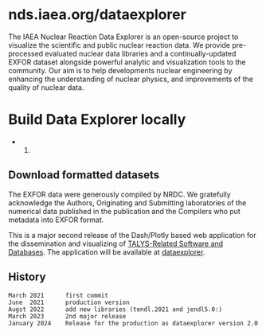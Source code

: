 # nds.iaea.org/dataexplorer

The IAEA Nuclear Reaction Data Explorer is an open-source project to visualize the scientific and public nuclear reaction data. We provide pre-processed evaluated nuclear data libraries and a continually-updated EXFOR dataset alongside powerful analytic and visualization tools to the community. Our aim is to help developments nuclear engineering by enhancing the understanding of nuclear physics, and improvements of the quality of nuclear data.


# Build Data Explorer locally

* 1. 

## Download formatted datasets
The EXFOR data were generously compiled by NRDC. We gratefully acknowledge the Authors, Originating and Submitting laboratories of the numerical data published in the publication and the Compilers who put metadata into EXFOR format.

This is a major second release of the Dash/Plotly based web application for the dissemination and visualizing of [TALYS-Related Software and Databases](https://nds.iaea.org/talys/). The application will be available at [dataexplorer](https://nds.iaea.org/dataexplorer/).


## History
    March 2021      first commit
    June  2021      production version
    Augst 2022      add new libraries (tendl.2021 and jendl5.0:)
    March 2023      2nd major release
    January 2024    Release for the production as dataexplorer version 2.0
